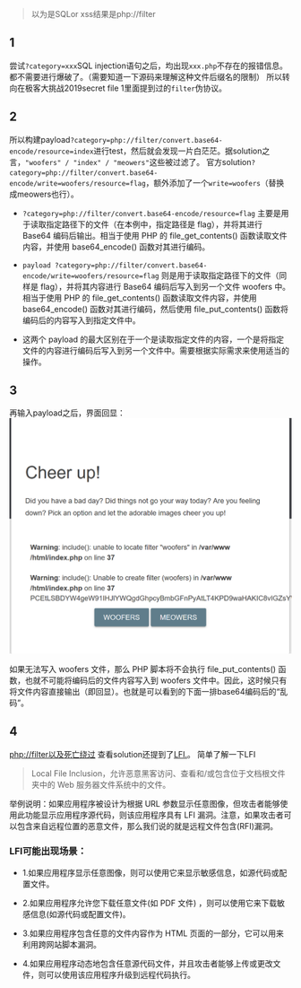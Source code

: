 >以为是SQLor xss结果是php://filter


## 1
尝试`?category=xxx`SQL injection语句之后，均出现`xxx.php`不存在的报错信息。都不需要进行爆破了。（需要知道一下源码来理解这种文件后缀名的限制）
所以转向在极客大挑战2019secret file 1里面提到过的`filter`伪协议。

## 2

所以构建payload`?category=php://filter/convert.base64-encode/resource=index`进行test，然后就会发现一片白茫茫。据solution之言，`"woofers" / "index" / "meowers"`这些被过滤了。
官方solution`?category=php://filter/convert.base64-encode/write=woofers/resource=flag`，额外添加了一个`write=woofers`（替换成meowers也行）。


- `?category=php://filter/convert.base64-encode/resource=flag` 主要是用于读取指定路径下的文件（在本例中，指定路径是 flag），并将其进行 Base64 编码后输出。相当于使用 PHP 的 file_get_contents() 函数读取文件内容，并使用 base64_encode() 函数对其进行编码。

- `payload ?category=php://filter/convert.base64-encode/write=woofers/resource=flag` 则是用于读取指定路径下的文件（同样是 flag），并将其内容进行 Base64 编码后写入到另一个文件 woofers 中。相当于使用 PHP 的 file_get_contents() 函数读取文件内容，并使用 base64_encode() 函数对其进行编码，然后使用 file_put_contents() 函数将编码后的内容写入到指定文件中。

- 这两个 payload 的最大区别在于一个是读取指定文件的内容，一个是将指定文件的内容进行编码后写入到另一个文件中。需要根据实际需求来使用适当的操作。
  
## 3


再输入payload之后，界面回显：
![Alt text](image-1.png)

如果无法写入 woofers 文件，那么 PHP 脚本将不会执行 file_put_contents() 函数，也就不可能将编码后的文件内容写入到 woofers 文件中。因此，这时候只有将文件内容直接输出（即回显）。也就是可以看到的下面一排base64编码后的“乱码”。

## 4

<a href=https://blog.csdn.net/woshilnp/article/details/117266628>php://filter以及死亡绕过</a>
查看solution还提到了<a href=https://www.invicti.com/learn/local-file-inclusion-lfi/>LFI.</a>。
简单了解一下LFI
>Local File Inclusion，允许恶意黑客访问、查看和/或包含位于文档根文件夹中的 Web 服务器文件系统中的文件。

举例说明：如果应用程序被设计为根据 URL 参数显示任意图像，但攻击者能够使用此功能显示应用程序源代码，则该应用程序具有 LFI 漏洞。注意，如果攻击者可以包含来自远程位置的恶意文件，那么我们说的就是远程文件包含(RFI)漏洞。

### LFI可能出现场景：
- 1.如果应用程序显示任意图像，则可以使用它来显示敏感信息，如源代码或配置文件。

- 2.如果应用程序允许您下载任意文件(如 PDF 文件) ，则可以使用它来下载敏感信息(如源代码或配置文件)。

- 3.如果应用程序包含任意的文件内容作为 HTML 页面的一部分，它可以用来利用跨网站脚本漏洞。

- 4.如果应用程序动态地包含任意源代码文件，并且攻击者能够上传或更改文件，则可以使用该应用程序升级到远程代码执行。